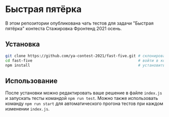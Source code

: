 # Быстрая пятёрка

В этом репозитории опубликована чать тестов для задачи "Быстрая пятёрка" контеста Стажировка Фронтенд 2021 осень.

## Установка

```sh
git clone https://github.com/ya-contest-2021/fast-five.git # склонировать репозиторий
cd fast-five                                               # войти в корневую папку репозитория
npm install                                                # установить зависимости
```

## Использование

После установки можно редактировать ваше решение в файле `index.js` и запускать тесты командой `npm run test`.
Можно также использовать команду `npm run start` для автоматического прогона тестов при каждом изменении `index.js`.
